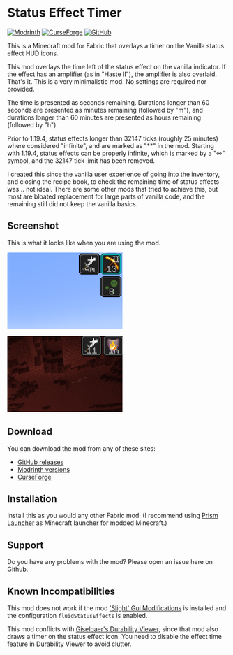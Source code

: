 # Status Effect Timer

[![Modrinth](https://img.shields.io/modrinth/dt/statuseffecttimer?logo=data%3Aimage%2Fpng%3Bbase64%2CiVBORw0KGgoAAAANSUhEUgAAADAAAAAwCAYAAABXAvmHAAAHZklEQVRoge1afYxUVxV%2FW5aydEsspWrFUkM%2FUlOTes99M0OmUB0TXdhKUpSuf4itmrZUUChitNpz7uSK7dJ1k6VdpAaIxPrVhDYa77lvmKGr01CypUrTFrIx8Q%2FRkvpFC4IFKVt4%2FjEz5M3beW%2Fna7sx8ST3r3n33N%2F5uOfrjuP8n6LJ9%2F0O3%2Fc7phvHpJQp6i43R9dLj5aBpXWC1QAw7hSGfgpMPxZMPwBLCgzelWCdcllfpX19yXSD7oScvlka%2BjoweWDoNcF4Vhj0oxedB8Z%2FAdMrwPSE9Gh5Oq%2BvfPeBs0oD404w9LpgvBAPOnoB03%2BAaRQsrbm1oN835eCTVl8HjI8D07EYUOPAdBKY%2FiaYjpaEpDfjrANM42DwBTDZlb254VltB97n754hOfsZYDo0AQDjBWHoH8CYl0waTHZlgnUqsYduSlp9nczrG5KeFtJmlwKr9YLpZ8D0R2Aar%2BFi%2F5YWt6X54Q%2B2DXx6dGg2WHpQGDoR9mfBeFgaQrlH35Ip6q56lZEs4AJgdbdgKoDBMxMUwlQEVh9tGXxPYbBbsBqYYH6mo8LiQ61qKlPUl0tPfU4wHRCGzofc6hCwSjfNvDc3PEtYehgYz4W0UxBGJdsZ32Gvni8sDQnGt0LWOOyylk0xFUatDZoXmMYF046pihZ9Y%2FpSaej%2BcIAApn0u62sbYgYefgwY%2F3qRicF3gHHr4v0Dc6YCfIV83%2B%2BQjKvA4BvVQuDOeu%2BYkxrpnweMIyEt%2FDxT1Fc0A6o3Nzxrid08t16X832%2FAyytAabTAQWekYyr6joQWK0Hg%2B8ENv8%2BVaCFjYB2D26fKZhuBEv3CKZfAdM%2BYfHWevf35oZnAePWkBIPwl49P3ZjKbxVxfpTwsveUc%2BhmaLuTBVoIbC6G5ieAkOvVSmC8Q%2BuzX6iXiFc1tcC40vBAAKMG2M3SaavBksDYHqyb0xfOtlhyQIuEEw7hMEjtRNUxZr0i0YyrbD4RWHo7YASXooMIov3D8wRjL8NSHxcWnXbZIeUcgXtqqP2OdJoXE%2Fn9ZWC6flA8nwbmO6s%2BTGwSgezLTD9erKbX75w3whqKWKdAoN3NQK%2BQtKqDaEkuqtmKQ6MG4Wh86WQSeOS6b7JmIPJ9gLjP2MrzhK%2Ffvfg9pnNCCCMSgrG4wF%2BY0lPXz3hw6SnBZjsSmnps8LL3gG5%2FvfGMU7soZuA6ZW4ClMwvgyMG5sNwY7jOEvs5rmC8cWgNRM5tbhZfo7jOE6mqK8AxmdiwP9FsLp30cgj72%2FpoDJJi9uC%2FCXTl1sB3wlMm4IhMuzv0qov1MvPPbh9Znp0aHbcN4LVvVUKsuq7TQtQigxVJg31B2ogU9Sdk%2FHJFHVXuWT5kbRqMC68ujb76VA4%2FWHTAjiO4wimB8Ll78VkY2lN3N6ewmC3y7RCMP6yEvWA6aT0aHnUngRTJlRYPtlSNZz09NXA9LvaFsAXo5JNxf1qtpdMxajL3nYBHMdxwNI9Vb1CIGwKpgdqHeAyrZjY2V0E5UVVu9Kj5cGzWnYhx6lUrTQaAeYYWFpXSYQ9hcFu4WU%2FJRgPR9ydv7uMS6LOKltgrCIEMG1qCbzv%2Bx3So2XC0J9iEtgZYHwcLK0Bg3uB6WSEy12QTDrOJbSvLyl1bdgHTD8Bk1054SMw6uOS1deEUWulofsX5fQ1tZhlirpTeupLwYYnetH5mpe92vefbyRfZIq6s2ZWL5USwVhL68LfuKwvE0zfidRmw4tOCKbb6wUfS66nFlXVHIz5nsJgd%2BX31Ej%2FPDA0PPn4sP4lmR6rJ2fURZmivhwM%2FaY6o2aXOo7jgIcfAqanI93h4iyH9tUDHJiOCaZdyQIuaAv4Cgmj1gZBAmM%2BwZQBpufi%2FByYnoK9ev6inL6m1I3VKDNKjdIRYXALeDrRbHUaS2UAhwICnIufg%2BI5aXFbcMK8xG6eKwxuqbhaee75qrD4kGC6ccrH6uGmPsYNTgPTpuA9qVB6dGi2ZPomMD0rme5z8498oBEMi%2FcPzAFWX5EeLWu4FK81VqnhDseB1fq4fjlT1J0u68saOtyplBv47XL7eBqYRqVVG2opKpLCg63qBEWvS8ZVff7uGY2Cqwd86R7iqVCu2NHw2D08Wixr%2Fqy0anW7gTtOKceApQfDOQaY9jUVraKGu%2BUXlU%2B20wJujq4XTLvCOQaYDiVyCppm3FMY7AZDj05gbPANYWnIZf3hVqJKaqR%2FnrRqNRgcqxEkWhuvV6gUUfBbwSwdsMafhcEt0qrb3GcffU89NXqmqLsgp2%2BWVm0QTAdqluRMzyU9LVoGX6E%2Bf%2FcMl2kFGHw1IqSeLIPZKq1aLW12aYJ1qvS0pNwEU0aw%2Bjyw%2Bh4w5koBomZH9xYwPdHWJ6YgpQq0UDI9FpfcSmUFni0L9aYwdKI0aY6uSstN0AFgunNKHvmC1PZnVoMvvGvPrGFBknn1EWDcCIw5wXS0nofuUgmNL0uL26bloTtCmC6Z1zcIptvLT6nfD%2F7VABi3AiNJxlXCqGRqpH%2FetP%2FVoB76n%2Fijx3TTfwGWd%2FQ%2FPbYNFgAAAABJRU5ErkJggg%3D%3D)](https://modrinth.com/mod/statuseffecttimer)
[![CurseForge](https://cf.way2muchnoise.eu/short_status-effect-timer.svg)](https://www.curseforge.com/minecraft/mc-mods/status-effect-timer)
[![GitHub](https://img.shields.io/github/downloads/magicus/statuseffecttimer/total?logo=github)](https://github.com/magicus/statuseffecttimer/releases)

This is a Minecraft mod for Fabric that overlays a timer on the Vanilla status effect HUD icons.

This mod overlays the time left of the status effect on the vanilla indicator. If the effect has an amplifier (as in "Haste II"), the amplifier is also overlaid. That's it. This is a very minimalistic mod. No settings are required nor provided.

The time is presented as seconds remaining. Durations longer than 60 seconds are presented as minutes remaining (followed by "m"), and durations longer than 60 minutes are presented as hours remaining (followed by "h").

Prior to 1.19.4, status effects longer than 32147 ticks (roughly 25 minutes) where considered "infinite", and are marked as "**" in the mod. Starting with 1.19.4, status effects can be properly infinite, which is marked by a "∞" symbol, and the 32147 tick limit has been removed.

I created this since the vanilla user experience of going into the inventory, and closing the recipe book, to check the remaining time of status effects was .. not ideal. There are some other mods that tried to achieve this, but most are bloated replacement for large parts of vanilla code, and the remaining still did not keep the vanilla basics.

## Screenshot

This is what it looks like when you are using the mod.

![Screenshot](screenshot.png?raw=true)

![Animation](animation.gif?raw=true)

## Download

You can download the mod from any of these sites:

* [GitHub releases](https://github.com/magicus/statuseffecttimer/releases)
* [Modrinth versions](https://modrinth.com/mod/statuseffecttimer/versions)
* [CurseForge](https://www.curseforge.com/minecraft/mc-mods/status-effect-timer/files)

## Installation

Install this as you would any other Fabric mod. (I recommend using [Prism Launcher](https://prismlauncher.org/) as Minecraft launcher for modded Minecraft.)

## Support

Do you have any problems with the mod? Please open an issue here on Github.

## Known Incompatibilities

This mod does not work if the mod ['Slight' Gui Modifications](https://github.com/shedaniel/slight-gui-modifications) is installed and the configuration `fluidStatusEffects` is enabled.

This mod conflicts with [Giselbaer's Durability Viewer](https://github.com/gbl/DurabilityViewer), since that mod also draws a timer on the status effect icon. You need to disable the effect time feature in Durability Viewer to avoid clutter. 
